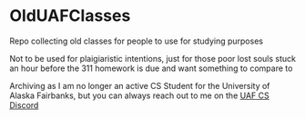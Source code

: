 # OldUAFClasses
Repo collecting old classes for people to use for studying purposes

Not to be used for plaigiaristic intentions, just for those poor lost souls stuck an hour before the 311 homework is due
and want something to compare to

Archiving as I am no longer an active CS Student for the University of Alaska Fairbanks, but you can always reach out to me on the [UAF CS Discord](www.cs.uaf.edu/chat) 
